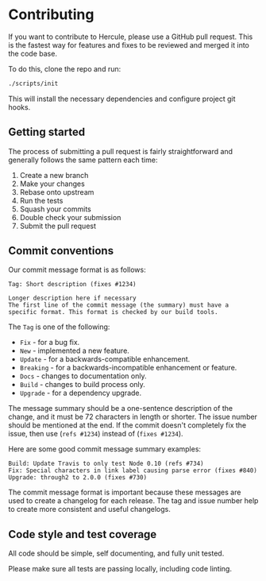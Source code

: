 # Contributing

If you want to contribute to Hercule, please use a GitHub pull request.
This is the fastest way for features and fixes to be reviewed and merged it into the code base.

To do this, clone the repo and run:

```bash
./scripts/init
```

This will install the necessary dependencies and configure project git hooks.

## Getting started

The process of submitting a pull request is fairly straightforward and generally follows the same pattern each time:

1. Create a new branch
2. Make your changes
3. Rebase onto upstream
4. Run the tests
5. Squash your commits
6. Double check your submission
7. Submit the pull request

## Commit conventions

Our commit message format is as follows:

```
Tag: Short description (fixes #1234)

Longer description here if necessary
The first line of the commit message (the summary) must have a specific format. This format is checked by our build tools.
```

The `Tag` is one of the following:

- `Fix` - for a bug fix.
- `New` - implemented a new feature.
- `Update` - for a backwards-compatible enhancement.
- `Breaking` - for a backwards-incompatible enhancement or feature.
- `Docs` - changes to documentation only.
- `Build` - changes to build process only.
- `Upgrade` - for a dependency upgrade.

The message summary should be a one-sentence description of the change, and it must be 72 characters in length or shorter. The issue number should be mentioned at the end. If the commit doesn't completely fix the issue, then use (`refs #1234`) instead of (`fixes #1234`).

Here are some good commit message summary examples:

```
Build: Update Travis to only test Node 0.10 (refs #734)
Fix: Special characters in link label causing parse error (fixes #840)
Upgrade: through2 to 2.0.0 (fixes #730)
```

The commit message format is important because these messages are used to create a changelog for each release. The tag and issue number help to create more consistent and useful changelogs.

## Code style and test coverage

All code should be simple, self documenting, and fully unit tested.

Please make sure all tests are passing locally, including code linting.
